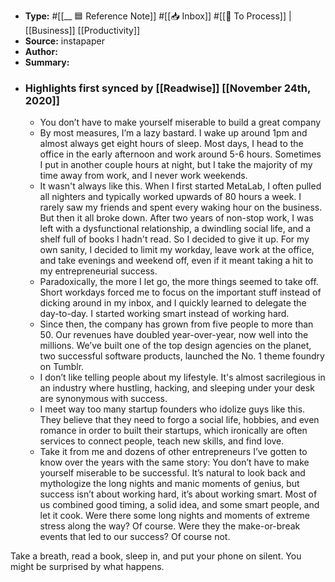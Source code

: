- **Type:** #[[__ 🟦  Reference Note]] #[[📥 Inbox]] #[[📝 To Process]] | [[Business]] [[Productivity]]
- **Source:**  instapaper
- **Author:**
- **Summary:**
- ### Highlights first synced by [[Readwise]] [[November 24th, 2020]]
    - You don’t have to make yourself miserable to build a great company 
    - By most measures, I’m a lazy bastard. I wake up around 1pm and almost always get eight hours of sleep. Most days, I head to the office in the early afternoon and work around 5-6 hours. Sometimes I put in another couple hours at night, but I take the majority of my time away from work, and I never work weekends. 
    - It wasn't always like this. When I first started MetaLab, I often pulled all nighters and typically worked upwards of 80 hours a week. I rarely saw my friends and spent every waking hour on the business. But then it all broke down. After two years of non-stop work, I was left with a dysfunctional relationship, a dwindling social life, and a shelf full of books I hadn't read. So I decided to give it up. For my own sanity, I decided to limit my workday, leave work at the office, and take evenings and weekend off, even if it meant taking a hit to my entrepreneurial success. 
    - Paradoxically, the more I let go, the more things seemed to take off. Short workdays forced me to focus on the important stuff instead of dicking around in my inbox, and I quickly learned to delegate the day-to-day. I started working smart instead of working hard. 
    - Since then, the company has grown from five people to more than 50. Our revenues have doubled year-over-year, now well into the millions. We’ve built one of the top design agencies on the planet, two successful software products, launched the No. 1 theme foundry on Tumblr. 
    - I don’t like telling people about my lifestyle. It's almost sacrilegious in an industry where hustling, hacking, and sleeping under your desk are synonymous with success. 
    - I meet way too many startup founders who idolize guys like this. They believe that they need to forgo a social life, hobbies, and even romance in order to built their startups, which ironically are often services to connect people, teach new skills, and find love. 
    - Take it from me and dozens of other entrepreneurs I’ve gotten to know over the years with the same story: You don’t have to make yourself miserable to be successful. It’s natural to look back and mythologize the long nights and manic moments of genius, but success isn’t about working hard, it’s about working smart. Most of us combined good timing, a solid idea, and some smart people, and let it cook. Were there some long nights and moments of extreme stress along the way? Of course. Were they the make-or-break events that led to our success? Of course not.

Take a breath, read a book, sleep in, and put your phone on silent. You might be surprised by what happens. 
